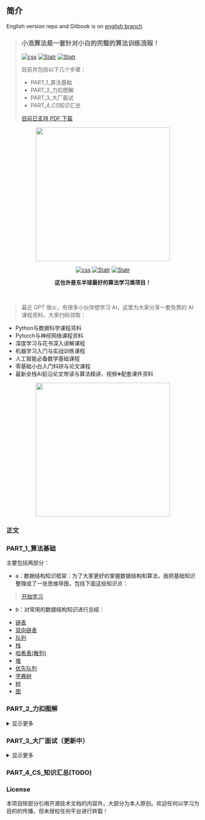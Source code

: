 ## 简介

English version repo and Gitbook is on [english branch](https://github.com/geekxh/hello-algorithm/tree/english)

> ### **小浩算法是一套针对小白的完整的算法训练流程！** 
>
> <a href="https://www.geekxh.com/"><img src="https://www.geekxh.com/svg/0-1-blueviolet.svg" alt="css"></a>
> <a href="https://github.com/haizlin/fe-interview/stargazers"><img src="https://img.shields.io/github/stars/geekxh/hello-algorithm.svg" alt="Statr"></a>
> <a href="https://github.com/haizlin/fe-interview/stargazers"><img src="https://www.geekxh.com/svg/2-1-success.svg" alt="Statr"></a>
>
> 目前共包括以下几个步骤：
> - PART_1_算法基础
> - PART_2_力扣图解
> - PART_3_大厂面试
> - PART_4_CS知识汇总
>
> [目前已支持 PDF 下载](https://www.cxyhub.com/all/programming/7786/)

<div align="center">
    <a href="https://www.geekxh.com"><img src="https://www.geekxh.com/logo_tmp.png" width="350px"></a>
</div>

<p align="center">
<a href="https://www.geekxh.com/"><img src="https://www.geekxh.com/svg/0-1-blueviolet.svg" alt="css"></a>
<a href="https://github.com/haizlin/fe-interview/stargazers"><img src="https://img.shields.io/github/stars/geekxh/hello-algorithm.svg" alt="Statr"></a>
<a href="https://github.com/haizlin/fe-interview/stargazers"><img src="https://www.geekxh.com/svg/2-1-success.svg" alt="Statr"></a>
</p>
<p align="center">
    <b>这也许是东半球最好的算法学习类项目！</b>
</p>
</br>

> 最近 GPT 很火，有很多小伙伴想学习 AI，这里为大家分享一套免费的 AI 课程资料，大家扫码领取：
- Python与数据科学课程资料
- Pytorch与神经网络课程资料
- 深度学习与花书深入讲解课程
- 机器学习入门与实战训练课程
- 人工智能必备数学基础课程
- 零基础小白入门科研与论文课程
- 最新全栈AI前沿论文带读与算法精讲，视频➕配套课件资料
<p align="center">
    <img height="350" src="https://www.geekxh.com/e623533638c3184f53c317bd1bd1450c.jpeg">
</p>

### 正文

### PART_1_算法基础

主要包括两部分：

- a：数据结构知识框架：为了大家更好的掌握数据结构和算法，我把基础知识整理成了一张思维导图，包括下面这些知识点：

> [开始学习](PART_1_算法基础/README.md)

- b：对常用的数据结构知识进行总结：

*  [链表](PART_1_算法基础/2_基础知识/linked-list/README.md)
*  [双向链表](PART_1_算法基础/2_基础知识/doubly-linked-list/README.md)
*  [队列](PART_1_算法基础/2_基础知识/queue/README.md)
*  [栈](PART_1_算法基础/2_基础知识/stack/README.md)
*  [哈希表(散列)](PART_1_算法基础/2_基础知识/hash-table/README.md)
*  [堆](PART_1_算法基础/2_基础知识/heap/README.md)
*  [优先队列](PART_1_算法基础/2_基础知识/priority-queue/README.md)
*  [字典树](PART_1_算法基础/2_基础知识/trie/README.md)
*  [树](PART_1_算法基础/2_基础知识/tree/README.md)
*  [图](PART_1_算法基础/2_基础知识/graph/README.md) 

### PART_2_力扣图解

<details><summary><a>显示更多</a></summary></br>
    
> [小浩图解算法题典.PDF【完整版】下载](https://www.cxyhub.com/all/programming/7786/)

- [开始学习](http://www.geekxh.com)
- [阅读指南](http://www.geekxh.com/c99/hello.html)
- 数组
    - [01.最长公共前缀(14)](http://www.geekxh.com/1.0.数组系列/002.html)  
    - [02.买卖股票的最佳时机(122)](http://www.geekxh.com/1.0.数组系列/003.html)
    - [03.旋转数组(189)](http://www.geekxh.com/1.0.数组系列/004.html) 
    - [04.原地删除(27)](http://www.geekxh.com/1.0.数组系列/005.html) 
    - [05.加一(66)](http://www.geekxh.com/1.0.数组系列/006.html)
    - [06.两数之和(1)](http://www.geekxh.com/1.0.数组系列/007.html)                                              
    - [07.三数之和(15)](http://www.geekxh.com/1.0.数组系列/008.html)                                              
    - [08.Z字形变换(6)](http://www.geekxh.com/1.0.数组系列/009.html)  
- 链表                                            
    - [01.删除链表倒数第N个节点(19)](http://www.geekxh.com/1.1.链表系列/101.html)                                                 
    - [02.合并两个有序链表(21)](http://www.geekxh.com/1.1.链表系列/102.html)                                                 
    - [03.环形链表(141)](http://www.geekxh.com/1.1.链表系列/103.html)                                                 
    - [04.两数相加(2)](http://www.geekxh.com/1.1.链表系列/104.html)                                                 
- 动态规划
    - [01.爬楼梯(70)](http://www.geekxh.com/1.2.动态规划系列/201.html)                                                
    - [02.最大子序和(53)](http://www.geekxh.com/1.2.动态规划系列/202.html)                                                
    - [03.最长上升子序列(300)](http://www.geekxh.com/1.2.动态规划系列/203.html)                                                
    - [04.三角形最小路径和(120)](http://www.geekxh.com/1.2.动态规划系列/204.html)                                                
    - [05.最小路径和(64)](http://www.geekxh.com/1.2.动态规划系列/205.html)                                                
    - [06.打家劫舍(198)](http://www.geekxh.com/1.2.动态规划系列/206.html)                                                
- 字符串
    - [01.反转字符串(344)](http://www.geekxh.com/1.3.字符串系列/301.html)                                               
    - [02.字符串中的第一个唯一字符(387)](http://www.geekxh.com/1.3.字符串系列/302.html)                                               
    - [03.实现 Sunday 匹配](http://www.geekxh.com/1.3.字符串系列/303.html)                                               
    - [04.大数打印](http://www.geekxh.com/1.3.字符串系列/304.html)                                               
    - [05.验证回文串(125)](http://www.geekxh.com/1.3.字符串系列/305.html)                                               
    - [06.KMP 精讲](http://www.geekxh.com/1.3.字符串系列/306.html)                                               
    - [07.旋转字符串(796)](http://www.geekxh.com/1.3.字符串系列/307.html)                                               
    - [08.最后一个单词的长度(58)](http://www.geekxh.com/1.3.字符串系列/308.html)                                               
- 二叉树
    - [01.最大深度与DFS(104)](http://www.geekxh.com/1.4.二叉树系列/401.html)                                               
    - [02.层次遍历与BFS(102)](http://www.geekxh.com/1.4.二叉树系列/402.html)                                               
    - [03.BST与其验证(98)](http://www.geekxh.com/1.4.二叉树系列/403.html)                                               
    - [04.BST 的查找(700)](http://www.geekxh.com/1.4.二叉树系列/404.html)                                               
    - [05.BST 的删除(450)](http://www.geekxh.com/1.4.二叉树系列/405.html)                                               
    - [06.平衡二叉树(110)](http://www.geekxh.com/1.4.二叉树系列/406.html)                                               
    - [07.完全二叉树(222)](http://www.geekxh.com/1.4.二叉树系列/407.html)                                               
    - [08.二叉树的剪枝(814)](http://www.geekxh.com/1.4.二叉树系列/408.html)                                               
- 滑动窗口
    - [01.滑动窗口最大值（239）](http://www.geekxh.com/1.5.滑动窗口系列/501.html)                                                
    - [02.无重复字符的最长子串（3）](http://www.geekxh.com/1.5.滑动窗口系列/502.html)                                                
    - [03.找到字符串中所有字母异位词（438）](http://www.geekxh.com/1.5.滑动窗口系列/503.html)                                                
    - [04.和为s的连续正数序列](http://www.geekxh.com/1.5.滑动窗口系列/504.html)   
- 博弈论                                             
    - [01.囚徒困境](http://www.geekxh.com/1.6.博弈论系列/601.html)                                                
    - [02.辛普森悖论](http://www.geekxh.com/1.6.博弈论系列/602.html)                                                
    - [03.红眼睛和蓝眼睛](http://www.geekxh.com/1.6.博弈论系列/603.html)                                                 
    - [04.海盗分金币](http://www.geekxh.com/1.6.博弈论系列/604.html)                                                
    - [05.智猪博弈](http://www.geekxh.com/1.6.博弈论系列/605.html)                                                
    - [06.生男生女的问题](http://www.geekxh.com/1.6.博弈论系列/606.html)                                                
    - [07.硬币问题](http://www.geekxh.com/1.6.博弈论系列/607.html)                                                
    - [08.画圈圈的问题](http://www.geekxh.com/1.6.博弈论系列/608.html)                                                
    - [09.巧克力问题](http://www.geekxh.com/1.6.博弈论系列/609.html)                                                
    - [10.大鱼和小鱼的问题](http://www.geekxh.com/1.6.博弈论系列/610.html)  
- 位运算                                              
    - [01.使用位运算求和](http://www.geekxh.com/1.8.位运算系列/801.html)                                                
    - [02.2的幂(231)](http://www.geekxh.com/1.8.位运算系列/802.html)                                                
    - [03.返回一个数二进制中1的个数](http://www.geekxh.com/1.8.位运算系列/803.html)                                                 
    - [04.只出现一次的数字](http://www.geekxh.com/1.8.位运算系列/804.html)                                                 
    - [05.只出现一次的数字Ⅱ](http://www.geekxh.com/1.8.位运算系列/805.html)                                                 
    - [06.缺失数字(268)](http://www.geekxh.com/1.8.位运算系列/806.html) 
- 二分法                                                
    - [01.爱吃香蕉的珂珂（875）](http://www.geekxh.com/1.9.二分法系列/901.html)                                                
    - [02.x的平方根（69）](http://www.geekxh.com/1.9.二分法系列/902.html)                                                
    - [03.x的平方根（69）](http://www.geekxh.com/1.9.二分法系列/903.html)                                                 
    - [04.旋转排序数组中的最小值Ⅰ（153）](http://www.geekxh.com/1.9.二分法系列/904.html)                                                 
    - [05.旋转排序数组中的最小值Ⅱ(154)](http://www.geekxh.com/1.9.二分法系列/905.html)                                                 
    - [06.供暖器（475）](http://www.geekxh.com/1.9.二分法系列/906.html)   
- 其他高频面试题目                                              
    - [01.螺旋矩阵(54)](http://www.geekxh.com/1.99.其他补充题目/01.html)                                                 
    - [02.只有两个键的键盘(650)](http://www.geekxh.com/1.99.其他补充题目/02.html)                                                 
    - [03.24点游戏(679)](http://www.geekxh.com/1.99.其他补充题目/03.html)                                                 
    - [04.飞机座位分配概率(1227)](http://www.geekxh.com/1.99.其他补充题目/04.html)                                                 
    - [05.水分子的产生](http://www.geekxh.com/1.99.其他补充题目/05.html)                                                 
    - [06.救生艇(881)](http://www.geekxh.com/1.99.其他补充题目/06.html)                                                 
    - [07.救生艇(881)](http://www.geekxh.com/1.99.其他补充题目/07.html)                                                 
    - [08.灯泡开关(319)](http://www.geekxh.com/1.99.其他补充题目/08.html)                                                 
    - [09.三门问题](http://www.geekxh.com/1.99.其他补充题目/09.html)                                                 
    - [10.猜数字游戏(299)](http://www.geekxh.com/1.99.其他补充题目/10.html)                                                 
    - [11.LRU缓存机制(146)](http://www.geekxh.com/1.99.其他补充题目/11.html)                                                 
    - [12.最小的k个数](http://www.geekxh.com/1.99.其他补充题目/12.html)                                                 
    - [13.不同路径](http://www.geekxh.com/1.99.其他补充题目/13.html)                                                 
    - [14.不同路径-障碍物](http://www.geekxh.com/1.99.其他补充题目/14.html)                                                 
    - [15.连续n个数的和](http://www.geekxh.com/1.99.其他补充题目/15.html)                                                 
    - [16.盛水最多的容器](http://www.geekxh.com/1.99.其他补充题目/16.html)                                                 
    - [17.扑克牌中的顺子容器](http://www.geekxh.com/1.99.其他补充题目/17.html)                                                 
    - [18.整数拆分(343)](http://www.geekxh.com/1.99.其他补充题目/18.html)                                                 
    - [19.移动石子到连续(1033)](http://www.geekxh.com/1.99.其他补充题目/19.html)                                                 
    - [20.Nim游戏(292)](http://www.geekxh.com/1.99.其他补充题目/20.html)                                                 
    - [21.寻找两个正序数组的中位数(4)](http://www.geekxh.com/1.99.其他补充题目/21.html)                                                 
    - [22.第k个最大元素（215）](http://www.geekxh.com/1.99.其他补充题目/22.html)                                                 
    - [23.镜面反射（858）](http://www.geekxh.com/1.99.其他补充题目/23.html)                                                 
    - [25.整数转罗马数字（12）](http://www.geekxh.com/1.99.其他补充题目/25.html)                                                 
    - [26.荷兰国旗问题](http://www.geekxh.com/1.99.其他补充题目/26.html)                                                 
    - [27.六九问题](http://www.geekxh.com/1.99.其他补充题目/27.html)                                                 
    - [28.有效的数独](http://www.geekxh.com/1.99.其他补充题目/28.html)                                                 
    - [29.费米估算](http://www.geekxh.com/1.99.其他补充题目/29.html)                                                 
    - [30.分发饼干](http://www.geekxh.com/1.99.其他补充题目/30.html)                                                 
    - [31.生命游戏（289）](http://www.geekxh.com/1.99.其他补充题目/31.html)                                                 
    - [32.搜索二维矩阵（74）](http://www.geekxh.com/1.99.其他补充题目/32.html)                                                 
    - [33.子集（78）](http://www.geekxh.com/1.99.其他补充题目/33.html)                                                 
    - [34.面试中的智力题](http://www.geekxh.com/1.99.其他补充题目/34.html)                                                 
    - [35.旋转图像（48）](http://www.geekxh.com/1.99.其他补充题目/51.html)                                                 

</details>

### PART_3_大厂面试（更新中）

<details><summary><a>显示更多</a></summary></br>

考虑到现在网上面经实在太杂，很多都冠以 “BAT” 之名，重复率、错误率都非常高。所以我尽可能的挑选出了我认为比较好的 50 篇面经（基本不重复），并对内容做了分类。

建议大家把这个页面收藏起来，防止后面需要的时候找不到了。（整理了近40个小时，跪求star~）

- [系统设计-长文（非常建议读，我自己也看了）](https://github.com/donnemartin/system-design-primer/blob/master/README-zh-Hans.md)
- [后端-社招(两年): 蚂蚁 头条 PingCAP](https://github.com/aylei/interview)
- [后端-京东-JAVA](https://www.cnblogs.com/wupeixuan/p/8908524.html#%E4%B8%80%E3%80%81java)
- [后端-百度-高并发抢红包设计](https://github.com/xbox1994/Java-Interview/blob/master/MD/%E7%B3%BB%E7%BB%9F%E8%AE%BE%E8%AE%A1-%E9%AB%98%E5%B9%B6%E5%8F%91%E6%8A%A2%E7%BA%A2%E5%8C%85.md)
- [NLP（机器学习）-百度](https://www.e-learn.cn/topic/95743)

</details>


### PART_4_CS_知识汇总(TODO)

### License

本项目除部分引用开源技术文档的内容外，大部分为本人原创。欢迎任何以学习为目的的传播，但未授权任何平台进行转载！
